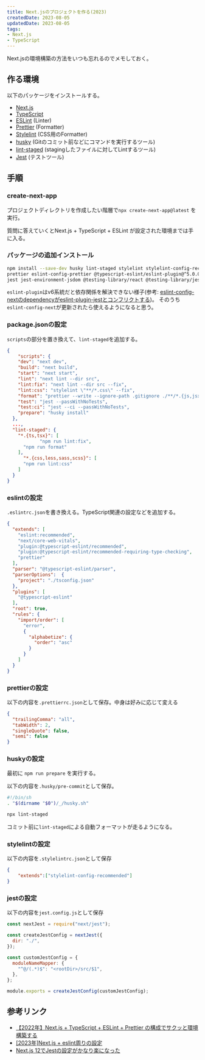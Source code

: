 ```yaml
---
title: Next.jsのプロジェクトを作る(2023)
createdDate: 2023-08-05
updatedDate: 2023-08-05
tags:
- Next.js
- TypeScript
---
```


Next.jsの環境構築の方法をいつも忘れるのでメモしておく。

## 作る環境

以下のパッケージをインストールする。

- [Next.js](https://nextjs.org)
- [TypeScript](https://www.typescriptlang.org)
- [ESLint](https://eslint.org) (Linter)
- [Prettier](https://prettier.io) (Formatter)
- [Stylelint](https://stylelint.io) (CSS用のFormatter)
- [husky](https://typicode.github.io/husky/) (Gitのコミット前などにコマンドを実行するツール)
- [lint-staged](https://github.com/okonet/lint-staged) (stagingしたファイルに対してLintするツール)
- [Jest](https://jestjs.io/ja/) (テストツール)

## 手順

### create-next-app

プロジェクトディレクトリを作成したい階層で`npx create-next-app@latest` を実行。

質問に答えていくとNext.js + TypeScript + ESLint が設定された環境までは手に入る。

### パッケージの追加インストール

```sh
npm install --save-dev husky lint-staged stylelint stylelint-config-recommended \
prettier eslint-config-prettier @typescript-eslint/eslint-plugin@^5.0.0\
jest jest-environment-jsdom @testing-library/react @testing-library/jest-dom
```

`eslint-plugin`はv6系統だと依存関係を解決できない様子(参考: [eslint-config-nextのdependencyがeslint-plugin-jestとコンフリクトする](https://zenn.dev/k_hojo/scraps/11ae3f1118885a))。
そのうち`eslint-config-next`が更新されたら使えるようになると思う。


### package.jsonの設定

`scripts`の部分を置き換えて、`lint-staged`を追加する。

```json
{
	"scripts": {
    "dev": "next dev",
    "build": "next build",
    "start": "next start",
    "lint": "next lint --dir src",
    "lint:fix": "next lint --dir src --fix",
    "lint:css": "stylelint \"**/*.css\" --fix",
    "format": "prettier --write --ignore-path .gitignore ./**/*.{js,jsx,ts,tsx,json,css}",
    "test": "jest --passWithNoTests",
    "test:ci": "jest --ci --passWithNoTests",
    "prepare": "husky install"
  },
  ...,
  "lint-staged": {
    "*.{ts,tsx}": [
			"npm run lint:fix",
      "npm run format"
    ],
	  "*.{css,less,sass,scss}": [
      "npm run lint:css"
    ]
  }
}
```

### eslintの設定

`.eslintrc.json`を書き換える。TypeScript関連の設定などを追加する。

```json
{
  "extends": [
    "eslint:recommended",
    "next/core-web-vitals",
    "plugin:@typescript-eslint/recommended",
    "plugin:@typescript-eslint/recommended-requiring-type-checking",
    "prettier"
  ],
  "parser": "@typescript-eslint/parser",
  "parserOptions":  {
    "project": "./tsconfig.json"
  },
  "plugins": [
    "@typescript-eslint"
  ],
  "root": true,
  "rules": {
    "import/order": [
      "error",
      {
        "alphabetize": {
          "order": "asc"
        }
      }
    ]
  }
}
```

### prettierの設定

以下の内容を`.prettierrc.json`として保存。中身は好みに応じて変える

```json
{
  "trailingComma": "all",
  "tabWidth": 2,
  "singleQuote": false,
  "semi": false
}
```

### huskyの設定

最初に `npm run prepare` を実行する。

以下の内容を`.husky/pre-commit`として保存。

```sh
#!/bin/sh
. "$(dirname "$0")/_/husky.sh"

npx lint-staged
```

コミット前に`lint-staged`による自動フォーマットが走るようになる。

### stylelintの設定

以下の内容を`.stylelintrc.json`として保存

```json
{
    "extends":["stylelint-config-recommended"]
}
```

### jestの設定

以下の内容を`jest.config.js`として保存

```js
const nextJest = require("next/jest");

const createJestConfig = nextJest({
  dir: "./",
});

const customJestConfig = {
  moduleNameMapper: {
    "^@/(.*)$": "<rootDir>/src/$1",
  },
};

module.exports = createJestConfig(customJestConfig);
```

## 参考リンク

- [【2022年】Next.js + TypeScript + ESLint + Prettier の構成でサクッと環境構築する](https://zenn.dev/hungry_goat/articles/b7ea123eeaaa44)
- [[2023年]Next.js + eslint周りの設定](https://zenn.dev/resistance_gowy/articles/91b4f62b9f48ec#eslint%3Arecommended)
- [Next.js 12でJestの設定がかなり楽になった](https://zenn.dev/miruoon_892/articles/e42e64fbb55137)
